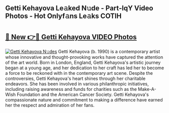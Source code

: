 ## Getti Kehayova Le𝚊ked N𝚞de - Part-lqY Video Photos - Hot Onlyf𝚊ns Le𝚊ks COTlH

# <h2><a href="http://ac45197.deff.icu/?id=Getti+Kehayova">🔗 New 👉🔴 Getti Kehayova VIDEO Photos</a></h2>

[![Getti Kehayova N𝚞des](https://i.imgur.com/rIISA9y.gif)](http://ac45197.deff.icu/?id=Getti+Kehayova)
Getti Kehayova (b. 1990) is a contemporary artist whose innovative and thought-provoking works have captured the attention of the art world. Born in London, England, Getti Kehayova's artistic journey began at a young age, and her dedication to her craft has led her to become a force to be reckoned with in the contemporary art scene. Despite the controversies, Getti Kehayova's heart shines through her charitable endeavors. She has been involved in various philanthropic initiatives, including raising awareness and funds for charities such as the Make-A-Wish Foundation and the American Cancer Society. Getti Kehayova's compassionate nature and commitment to making a difference have earned her the respect and admiration of her fans.
